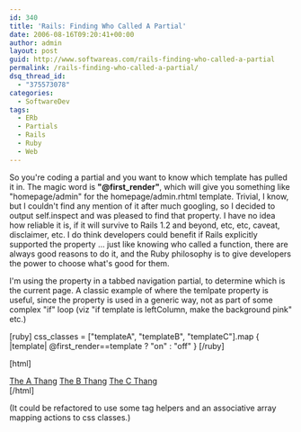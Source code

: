 ```yaml
---
id: 340
title: 'Rails: Finding Who Called A Partial'
date: 2006-08-16T09:20:41+00:00
author: admin
layout: post
guid: http://www.softwareas.com/rails-finding-who-called-a-partial
permalink: /rails-finding-who-called-a-partial/
dsq_thread_id:
  - "375573078"
categories:
  - SoftwareDev
tags:
  - ERb
  - Partials
  - Rails
  - Ruby
  - Web
---
```

So you're coding a partial and you want to know which template has pulled it in. The magic word is <b>"@first_render"</b>, which will give you something like "homepage/admin" for the homepage/admin.rhtml template. Trivial, I know, but I couldn't find any mention of it after much googling, so I decided to output self.inspect and was pleased to find that property. I have no idea how reliable it is, if it will survive to Rails 1.2 and beyond, etc, etc, caveat, disclaimer, etc. I do think developers could benefit if Rails explicitly supported the property ... just like knowing who called a function, there are always good reasons to do it, and the Ruby philosophy is to give developers the power to choose what's good for them.

I'm using the property in a tabbed navigation partial, to determine which is the current page. A classic example of where the temlpate property is useful, since the property is used in a generic way, not as part of some complex "if" loop (viz "if template is leftColumn, make the background pink" etc.)

[ruby]
css_classes = ["templateA", "templateB", "templateC"].map {
  |template| @first_render==template ? "on" : "off"
}
[/ruby]
	
[html]
<div class="nav">
  <a class="<%= css_classes[0] %>" href="/controllerX/actionA">The A Thang</a>
  <a class="<%= css_classes[1] %>" href="/controllerX/actionB">The B Thang</a>
  <a class="<%= css_classes[2] %>" href="/controllerX/actionC">The C Thang</a>
</div>		
[/html]

(It could be refactored to use some tag helpers and an associative array mapping actions to css classes.)<!--9ac3b2332a19ca1e121c10205480ae36-->